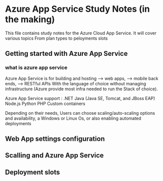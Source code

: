 # Azure App Service Study Notes (in the making)

This file contains study notes for the Azure Cloud App Service. It will cover various topics From plan types to peloyments slots

## Getting started with Azure App Service
### what is azure app service

Azure App Service is for building and hosting 
--> web apps, 
--> mobile back ends,
--> RESTful APIs 
With the language of choice without managing infrastructure (Azure provide most infra needed to run the Stack of choice).

Azure App Service support : 
.NET
Java (Java SE, Tomcat, and JBoss EAP)
Node.js
Python
PHP
Custom containers

Depending on their needs, Users can choose scaling/auto-scaling options and availability, a Windows or Linux Os, or also enabling automated deployments 


## Web App settings configuration


## Scalling and Azure App Service 


## Deployment slots 
